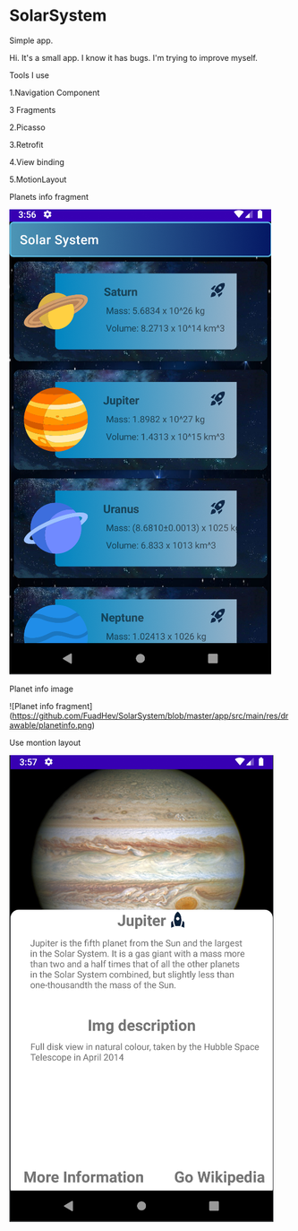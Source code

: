 # SolarSystem
Simple app.


Hi. It's a small app. I know it has bugs. I'm trying to improve myself.

Tools I use

1.Navigation Component

3 Fragments

2.Picasso

3.Retrofit 

4.View binding

5.MotionLayout

Planets info fragment 

![Planets Image](https://github.com/FuadHev/SolarSystem/blob/master/app/src/main/res/drawable/planets.png)


Planet info image

![Planet info fragment] (https://github.com/FuadHev/SolarSystem/blob/master/app/src/main/res/drawable/planetinfo.png)

Use montion layout 

![PlanetsInfo](https://github.com/FuadHev/SolarSystem/blob/master/app/src/main/res/drawable/planetsinfomontion.png)






